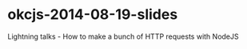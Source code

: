 okcjs-2014-08-19-slides
=======================

Lightning talks - How to make a bunch of HTTP requests with NodeJS

